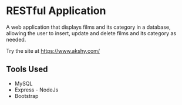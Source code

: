 # RESTful Application

A web application that displays films and its category in a database, allowing the user to insert, update and delete films and its category as needed.

Try the site at https://www.akshy.com/ 

## Tools Used

* MySQL
* Express - NodeJs 
* Bootstrap
